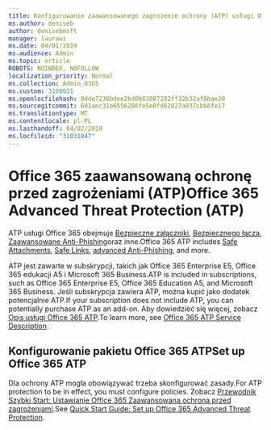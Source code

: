 ```yaml
---
title: Konfigurowanie zaawansowanego zagrożenie ochrony (ATP) usługi Office 365
ms.author: deniseb
author: denisebmsft
manager: laurawi
ms.date: 04/01/2019
ms.audience: Admin
ms.topic: article
ROBOTS: NOINDEX, NOFOLLOW
localization_priority: Normal
ms.collection: Admin_O365
ms.custom: 3100021
ms.openlocfilehash: 8dde7236bdee2bd0b83087282ff32b32af8bae30
ms.sourcegitcommit: 601aec31e6556286fe5e0fd62827a037cbb6fe17
ms.translationtype: MT
ms.contentlocale: pl-PL
ms.lasthandoff: 04/02/2019
ms.locfileid: "31031047"
---
```

# <a name="office-365-advanced-threat-protection-atp"></a><span data-ttu-id="20f5c-102">Office 365 zaawansowaną ochronę przed zagrożeniami (ATP)</span><span class="sxs-lookup"><span data-stu-id="20f5c-102">Office 365 Advanced Threat Protection (ATP)</span></span>

<span data-ttu-id="20f5c-103">ATP usługi Office 365 obejmuje [Bezpieczne załączniki](https://docs.microsoft.com/office365/securitycompliance/atp-safe-attachments), [Bezpiecznego łącza](https://docs.microsoft.com/office365/securitycompliance/atp-safe-links), [Zaawansowane Anti-Phishing](https://docs.microsoft.com/office365/securitycompliance/atp-anti-phishing)oraz inne.</span><span class="sxs-lookup"><span data-stu-id="20f5c-103">Office 365 ATP includes [Safe Attachments](https://docs.microsoft.com/office365/securitycompliance/atp-safe-attachments), [Safe Links](https://docs.microsoft.com/office365/securitycompliance/atp-safe-links), [advanced Anti-Phishing](https://docs.microsoft.com/office365/securitycompliance/atp-anti-phishing), and more.</span></span> 

<span data-ttu-id="20f5c-104">ATP jest zawarte w subskrypcji, takich jak Office 365 Enterprise E5, Office 365 edukacji A5 i Microsoft 365 Business.</span><span class="sxs-lookup"><span data-stu-id="20f5c-104">ATP is included in subscriptions, such as Office 365 Enterprise E5, Office 365 Education A5, and Microsoft 365 Business.</span></span> <span data-ttu-id="20f5c-105">Jeśli subskrypcja zawiera ATP, można kupić jako dodatek potencjalnie ATP.</span><span class="sxs-lookup"><span data-stu-id="20f5c-105">If your subscription does not include ATP, you can potentially purchase ATP as an add-on.</span></span> <span data-ttu-id="20f5c-106">Aby dowiedzieć się więcej, zobacz [Opis usługi Office 365 ATP](https://docs.microsoft.com/office365/servicedescriptions/office-365-advanced-threat-protection-service-description).</span><span class="sxs-lookup"><span data-stu-id="20f5c-106">To learn more, see [Office 365 ATP Service Description](https://docs.microsoft.com/office365/servicedescriptions/office-365-advanced-threat-protection-service-description).</span></span>

## <a name="set-up-office-365-atp"></a><span data-ttu-id="20f5c-107">Konfigurowanie pakietu Office 365 ATP</span><span class="sxs-lookup"><span data-stu-id="20f5c-107">Set up Office 365 ATP</span></span>

<span data-ttu-id="20f5c-108">Dla ochrony ATP mogła obowiązywać trzeba skonfigurować zasady.</span><span class="sxs-lookup"><span data-stu-id="20f5c-108">For ATP protection to be in effect, you must configure policies.</span></span> <span data-ttu-id="20f5c-109">Zobacz [Przewodnik Szybki Start: Ustawianie Office 365 Zaawansowana ochrona przed zagrożeniami](https://docs.microsoft.com/office365/securitycompliance/checklist-atp-setup).</span><span class="sxs-lookup"><span data-stu-id="20f5c-109">See [Quick Start Guide: Set up Office 365 Advanced Threat Protection](https://docs.microsoft.com/office365/securitycompliance/checklist-atp-setup).</span></span>

